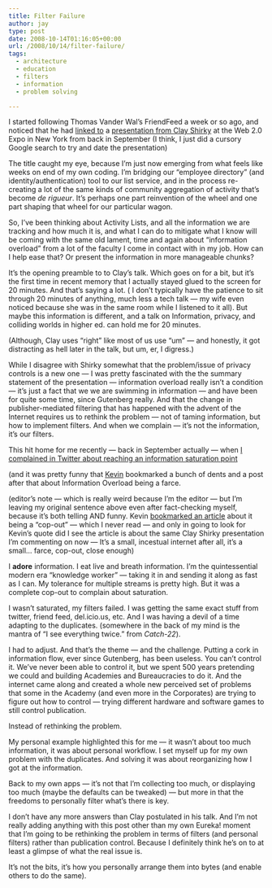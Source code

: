 ```yaml
---
title: Filter Failure
author: jay
type: post
date: 2008-10-14T01:16:05+00:00
url: /2008/10/14/filter-failure/
tags:
  - architecture
  - education
  - filters
  - information
  - problem solving

---
```

I started following Thomas Vander Wal’s FriendFeed a week or so ago, and noticed that he had [linked to][1] a [presentation from Clay Shirky][2] at the Web 2.0 Expo in New York from back in September (I think, I just did a cursory Google search to try and date the presentation)

The title caught my eye, because I’m just now emerging from what feels like weeks on end of my own coding. I’m bridging our “employee directory” (and identity/authentication) tool to our list service, and in the process re-creating a lot of the same kinds of community aggregation of activity that’s become _de rigueur_. It’s perhaps one part reinvention of the wheel and one part shaping that wheel for our particular wagon.

So, I’ve been thinking about Activity Lists, and all the information we are tracking and how much it is, and what I can do to mitigate what I know will be coming with the same old lament, time and again about “information overload” from a lot of the faculty I come in contact with in my job. How can I help ease that? Or present the information in more manageable chunks?

It’s the opening preamble to to Clay’s talk. Which goes on for a bit, but it’s the first time in recent memory that I actually stayed glued to the screen for 20 minutes. And that’s saying a lot. ( I don’t typically have the patience to sit through 20 minutes of anything, much less a tech talk — my wife even noticed because she was in the same room while I listened to it all). But maybe this information is different, and a talk on Information, privacy, and colliding worlds in higher ed. can hold me for 20 minutes.

(Although, Clay uses “right” like most of us use “um” — and honestly, it got distracting as hell later in the talk, but um, er, I digress.)

While I disagree with Shirky somewhat that the problem/issue of privacy controls is a new one — I was pretty fascinated with the the summary statement of the presentation — information overload really isn’t a condition — it’s just a fact that we we are swimming in information — and have been for quite some time, since Gutenberg really. And that the change in publisher-mediated filtering that has happened with the advent of the Internet requires us to rethink the problem — not of taming information, but how to implement filters. And when we complain — it’s not the information, it’s our filters.

This hit home for me recently — back in September actually — when [I complained in Twitter about reaching an information saturation point][3]

(and it was pretty funny that [Kevin][4] bookmarked a bunch of dents and a post after that about Information Overload being a farce.

(editor’s note — which is really weird because I’m the editor — but I’m leaving my original sentence above even after fact-checking myself, because it’s both telling AND funny. Kevin [bookmarked an article][5] about it being a “cop-out” — which I never read — and only in going to look for Kevin’s quote did I see the article is about the same Clay Shirky presentation I’m commenting on now — It’s a small, incestual internet after all, it’s a small… farce, cop-out, close enough)

I **adore** information. I eat live and breath information. I’m the quintessential modern era “knowledge worker” — taking it in and sending it along as fast as I can. My tolerance for multiple streams is pretty high. But it was a complete cop-out to complain about saturation.

I wasn’t saturated, my filters failed. I was getting the same exact stuff from twitter, friend feed, del.icio.us, etc. And I was having a devil of a time adapting to the duplicates. (somewhere in the back of my mind is the mantra of “I see everything twice.” from _Catch-22_).

I had to adjust. And that’s the theme — and the challenge. Putting a cork in information flow, ever since Gutenberg, has been useless. You can’t control it. We’ve never been able to control it, but we spent 500 years pretending we could and building Academies and Bureaucracies to do it. And the internet came along and created a whole new perceived set of problems that some in the Academy (and even more in the Corporates) are trying to figure out how to control — trying different hardware and software games to still control publication.

Instead of rethinking the problem.

My personal example highlighted this for me — it wasn’t about too much information, it was about personal workflow. I set myself up for my own problem with the duplicates. And solving it was about reorganizing how I got at the information.

Back to my own apps — it’s not that I’m collecting too much, or displaying too much (maybe the defaults can be tweaked) — but more in that the freedoms to personally filter what’s there is key.

I don’t have any more answers than Clay postulated in his talk. And I’m not really adding anything with this post other than my own Eureka! moment that I’m going to be rethinking the problem in terms of filters (and personal filters) rather than publication control. Because I definitely think he’s on to at least a glimpse of what the real issue is.

It’s not the bits, it’s how you personally arrange them into bytes (and enable others to do the same).

 [1]: http://friendfeed.com/e/537ae23d-7d2e-fa5d-642d-2dfff2e1e044/Web-2-0-Expo-NY-Clay-Shirky-shirky-com-It-s-Not/
 [2]: http://web2expo.blip.tv/file/1277460/
 [3]: http://twitter.com/jasonadamyoung/statuses/930787795
 [4]: http://friendfeed.com/k1v1n
 [5]: http://friendfeed.com/e/301e9130-1ebf-45da-aaba-f05eb027cc39/Information-Overload-is-a-Cop-Out/